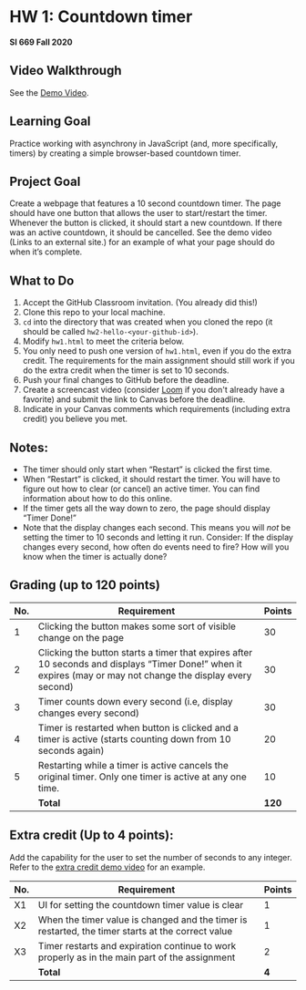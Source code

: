 # HW 1: Countdown timer
**SI 669 Fall 2020**

## Video Walkthrough

See the [Demo Video](https://www.loom.com/share/5542240ba94842e19fcf351a045da0f7). 

## Learning Goal
Practice working with asynchrony in JavaScript (and, more specifically, timers) by creating a simple browser-based countdown timer.

## Project Goal
Create a webpage that features a 10 second countdown timer. The page should have one button that allows the user to start/restart the timer. Whenever the button is clicked, it should start a new countdown. If there was an active countdown, it should be cancelled. See the demo video (Links to an external site.) for an example of what your page should do when it’s complete.

## What to Do
1. Accept the GitHub Classroom invitation. (You already did this!)
2. Clone this repo to your local machine.
3. `cd` into the directory that was created when you cloned the repo (it should be called `hw2-hello-<your-github-id>`).
4. Modify `hw1.html` to meet the criteria below. 
5. You only need to push one version of `hw1.html`, even if you do the extra credit. The requirements for the main assignment should still work if you do the extra credit when the timer is set to 10 seconds.
6. Push your final changes to GitHub before the deadline.
7. Create a screencast video (consider [Loom](https://www.loom.com/) if you don't already have a favorite) and submit the link to Canvas before the deadline.
8. Indicate in your Canvas comments which requirements (including extra credit) you believe you met.

## Notes:
* The timer should only start when “Restart” is clicked the first time.
* When “Restart” is clicked, it should restart the timer. You will have to figure out how to clear (or cancel) an active timer. You can find information about how to do this online.
* If the timer gets all the way down to zero, the page should display “Timer Done!”
* Note that the display changes each second. This means you will *not* be setting the timer to 10 seconds and letting it run. Consider: If the display changes every second, how often do events need to fire? How will you know when the timer is actually done?

## Grading (up to 120 points)
| No. | Requirement  | Points |
| --- | ------------- | ------------- |
| 1 | Clicking the button makes some sort of visible change on the page | 30  |
| 2 | Clicking the button starts a timer that expires after 10 seconds and displays “Timer Done!” when it expires (may or may not change the display every second) | 30 |
| 3 | Timer counts down every second (i.e, display changes every second) | 30 |
| 4 | Timer is restarted when button is clicked and a timer is active (starts counting down from 10 seconds again) | 20 |
| 5 | Restarting while a timer is active cancels the original timer. Only one timer is active at any one time. | 10 |
| | **Total** | **120**


## Extra credit (Up to 4 points):
Add the capability for the user to set the number of seconds to any integer. Refer to the [extra credit demo video](https://www.loom.com/share/6653584da1934a97aec02cdacad70df5) for an example.

| No. | Requirement  | Points |
| --- | ------------- | ------------- |
| X1 | UI for setting the countdown timer value is clear | 1  |
| X2 | When the timer value is changed and the timer is restarted, the timer starts at the correct value | 1 |
| X3 | Timer restarts and expiration continue to work properly as in the main part of the assignment | 2 |
| | **Total** | **4**



